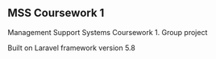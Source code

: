 ## MSS Coursework 1

Management Support Systems Coursework 1. Group project

Built on Laravel framework version 5.8

